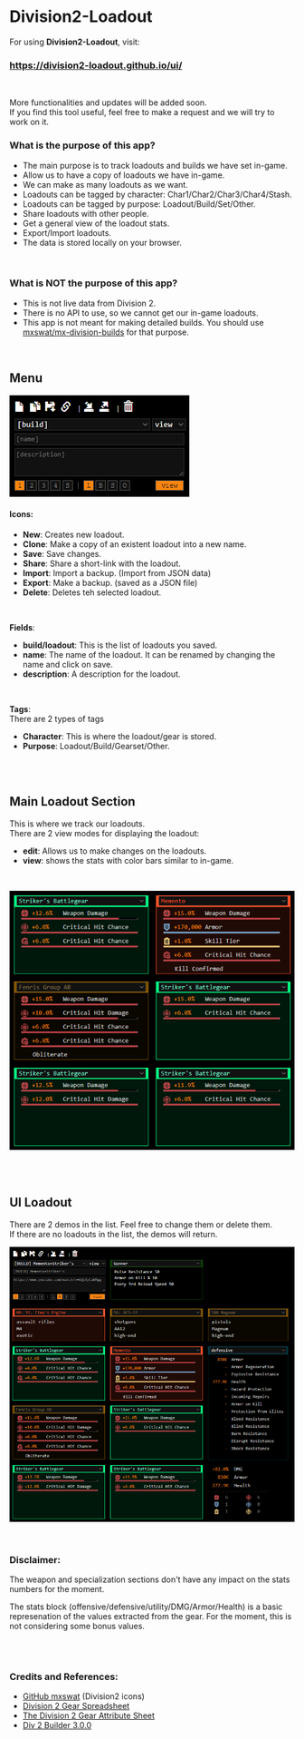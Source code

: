 

<!--
### Hi there 👋
**Division2-Loadout/Division2-Loadout** is a ✨ _special_ ✨ repository because its `README.md` (this file) appears on your GitHub profile.

Here are some ideas to get you started:

- 🔭 I’m currently working on ...
- 🌱 I’m currently learning ...
- 👯 I’m looking to collaborate on ...
- 🤔 I’m looking for help with ...
- 💬 Ask me about ...
- 📫 How to reach me: ...
- 😄 Pronouns: ...
- ⚡ Fun fact: ...
-->

# Division2-Loadout

For using **Division2-Loadout**, visit:
### https://division2-loadout.github.io/ui/

<br>

More functionalities and updates will be added soon.<br>
If you find this tool useful, feel free to make a request and we will try to work on it.<br>

### What is the purpose of this app?
- The main purpose is to track loadouts and builds we have set in-game.
- Allow us to have a copy of loadouts we have in-game.
- We can make as many loadouts as we want.
- Loadouts can be tagged by character: Char1/Char2/Char3/Char4/Stash.
- Loadouts can be tagged by purpose: Loadout/Build/Set/Other.
- Share loadouts with other people.
- Get a general view of the loadout stats.
- Export/Import loadouts.
- The data is stored locally on your browser.

<br>

### What is NOT the purpose of this app?
- This is not live data from Division 2. 
- There is no API to use, so we cannot get our in-game loadouts.
- This app is not meant for making detailed builds. You should use [mxswat/mx-division-builds](https://mxswat.github.io/mx-division-builds) for that purpose.

<br>

## Menu
![Screenshot](screenshots/menu.png)

#### **Icons**:<br>
- **New**: Creates new loadout.
- **Clone**: Make a copy of an existent loadout into a new name.
- **Save**: Save changes.
- **Share**: Share a short-link with the loadout.
- **Import**: Import a backup. (Import from JSON data)
- **Export**: Make a backup. (saved as a JSON file)
- **Delete**: Deletes teh selected loadout.

<br>

**Fields**:<br>
- **build/loadout**: This is the list of loadouts you saved.<br>
- **name**: The name of the loadout. It can be renamed by changing the name and click on save.<br>
- **description**: A description for the loadout.<br>

<br>

**Tags**:<br>
There are 2 types of tags
- **Character**: This is where the loadout/gear is stored.
- **Purpose**: Loadout/Build/Gearset/Other.


<br><br>

## Main Loadout Section

This is where we track our loadouts. <br>
There are 2 view modes for displaying the loadout:<br>
- **edit**: Allows us to make changes on the loadouts.
- **view**: shows the stats with color bars similar to in-game.

<br>

![Screenshot](screenshots/main_loadout.png)

<br><br>

## UI Loadout

There are 2 demos in the list. Feel free to change them or delete them.<br>
If there are no loadouts in the list, the demos will return.<br>

![Screenshot](screenshots/ui.png)

<br>

### **Disclaimer**: 
The weapon and specialization sections don't have any impact on the stats numbers for the moment. <br>

The stats block (offensive/defensive/utility/DMG/Armor/Health) is a basic represenation of the values extracted from the gear. 
For the moment, this is not considering some bonus values.

<br><br>

### **Credits and References**: 
- [GitHub mxswat](https://github.com/mxswat/mx-division-builds) (Division2 icons)
- [Division 2 Gear Spreadsheet](https://docs.google.com/spreadsheets/d/1nrPBmOrtpkEW1j5fbcRT7L-AXgsGOqMqxXoVtopsiGM/edit#gid=0)
- [The Division 2 Gear Attribute Sheet](https://docs.google.com/spreadsheets/d/e/2PACX-1vTMyKlW90Q2H3RDKXF7cISzVgs7aM9tjqFtf2ZH6i1e_U_8K_LUD2-2ccTrXrgsLBUW15U-9z7u5tgz/pubhtml#)
- [Div 2 Builder 3.0.0](https://docs.google.com/spreadsheets/d/13ktgihRoZjkcoNq7vMOOlOhE51BSfOdGuUPDPiVb9yc/edit#gid=2002839369)

<br>